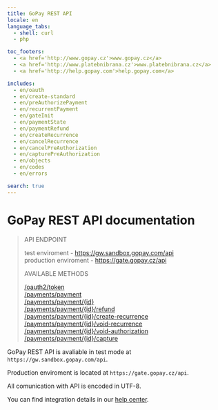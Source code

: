 ```yaml
---
title: GoPay REST API
locale: en
language_tabs:
  - shell: curl
  - php

toc_footers:
  - <a href='http://www.gopay.cz'>www.gopay.cz</a>
  - <a href='http://www.platebnibrana.cz'>www.platebnibrana.cz</a>
  - <a href='http://help.gopay.com'>help.gopay.com</a>

includes:
  - en/oauth
  - en/create-standard
  - en/preAuthorizePayment
  - en/recurrentPayment
  - en/gateInit
  - en/paymentState
  - en/paymentRefund
  - en/createRecurrence
  - en/cancelRecurrence
  - en/cancelPreAuthorization
  - en/capturePreAuthorization
  - en/objects
  - en/codes
  - en/errors

search: true
---
```


# GoPay REST API documentation

> API ENDPOINT
>     
> test enviroment - https://gw.sandbox.gopay.com/api  
> production enviroment - https://gate.gopay.cz/api   
>  
> AVAILABLE METHODS  
>  
> [/oauth2/token](#access-token)  
> [/payments/payment](#establishment-of-payment)  
> [/payments/payment/{id}](#status-of-the-payment)  
> [/payments/payment/{id}/refund](#refund-of-the-payment-(cancelation))  
> [/payments/payment/{id}/create-recurrence](#cancellation-of-the-recurring-payment)   
> [/payments/payment/{id}/void-recurrence](#cancellation-of-the-recurring-payment)  
> [/payments/payment/{id}/void-authorization](#cancellation-of-the-pre-authorized-payment)  
> [/payments/payment/{id}/capture](#charge-of-pre-authorized-payment)  

GoPay REST API is avaliable in test mode at ```https://gw.sandbox.gopay.com/api```.    

Production enviroment is located at ```https://gate.gopay.cz/api```. 
  
All comunication with API is encoded in UTF-8.  
  
You can find integration details in our [help center](https://help.gopay.com/en/s/ey).

